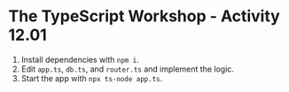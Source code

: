 # The TypeScript Workshop - Activity 12.01

1. Install dependencies with `npm i`.
2. Edit `app.ts`, `db.ts`, and `router.ts` and implement the logic.
3. Start the app with `npx ts-node app.ts`.
